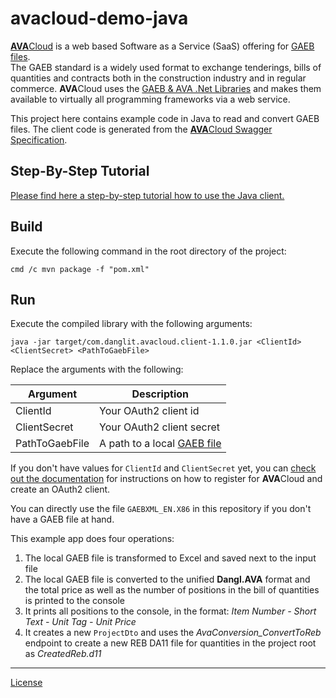 # avacloud-demo-java

[**AVA**Cloud](https://www.dangl-it.com/products/avacloud-gaeb-saas/) is a web based Software as a Service (SaaS) offering for [GAEB files](https://www.dangl-it.com/articles/what-is-gaeb/).  
The GAEB standard is a widely used format to exchange tenderings, bills of quantities and contracts both in the construction industry and in regular commerce. **AVA**Cloud uses the [GAEB & AVA .Net Libraries](https://www.dangl-it.com/products/gaeb-ava-net-library/) and makes them available to virtually all programming frameworks via a web service.

This project here contains example code in Java to read and convert GAEB files. The client code is generated from the [**AVA**Cloud Swagger Specification](https://avacloud-api.dangl-it.com/swagger-internal).

## Step-By-Step Tutorial

[Please find here a step-by-step tutorial how to use the Java client.](https://www.dangl-it.com/articles/create-edit-and-convert-gaeb-files-in-java-with-the-avacloud-api/)

## Build

Execute the following command in the root directory of the project:

    cmd /c mvn package -f "pom.xml"

## Run

Execute the compiled library with the following arguments:

    java -jar target/com.danglit.avacloud.client-1.1.0.jar <ClientId> <ClientSecret> <PathToGaebFile>

Replace the arguments with the following:

| Argument | Description |
|----------|-------------|
| ClientId       | Your OAuth2 client id |
| ClientSecret   | Your OAuth2 client secret |
| PathToGaebFile | A path to a local [GAEB file](https://www.dangl-it.com/articles/what-is-gaeb/) |

If you don't have values for `ClientId` and `ClientSecret` yet, you can [check out the documentation](https://docs.dangl-it.com/Projects/AVACloud/latest/howto/registration/developer_signup.html) for instructions on how to register for **AVA**Cloud and create an OAuth2 client.

You can directly use the file `GAEBXML_EN.X86` in this repository if you don't have a GAEB file at hand.

This example app does four operations:

1. The local GAEB file is transformed to Excel and saved next to the input file
2. The local GAEB file is converted to the unified **Dangl.AVA** format and the total price as well as the number of positions in the bill of quantities is printed to the console
3. It prints all positions to the console, in the format: _Item Number - Short Text - Unit Tag - Unit Price_
4. It creates a new `ProjectDto` and uses the _AvaConversion_ConvertToReb_ endpoint to create a new REB DA11 file for quantities in the project root as _CreatedReb.d11_

---
[License](./LICENSE.md)
